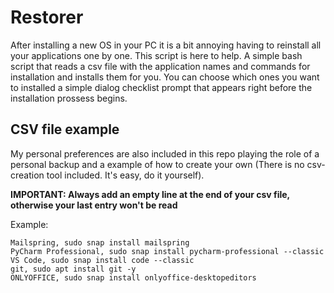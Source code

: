# Restorer
After installing a new OS in your PC it is a bit annoying having to reinstall all your applications one by one. This script is here to help. A simple bash script that reads a csv file with the application names and commands for installation and installs them for you. You can choose which ones you want to installed a simple dialog checklist prompt that appears right before the installation prossess begins.

## CSV file example
My personal preferences are also included in this repo playing the role of a personal backup and a example of how to create your own (There is no csv-creation tool included. It's easy, do it yourself).

**IMPORTANT: Always add an empty line at the end of your csv file, otherwise your last entry won't be read**

Example:
```csv
Mailspring, sudo snap install mailspring
PyCharm Professional, sudo snap install pycharm-professional --classic
VS Code, sudo snap install code --classic
git, sudo apt install git -y
ONLYOFFICE, sudo snap install onlyoffice-desktopeditors
```